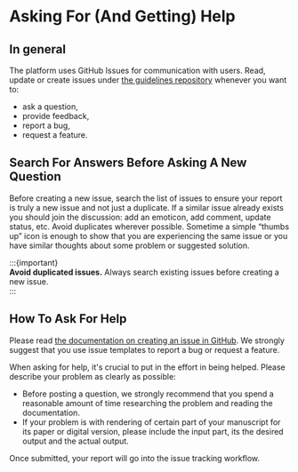 # Asking For (And Getting) Help

## In general

The platform uses GitHub Issues for communication with users. Read, update or create issues under [the guidelines repository](https://github.com/dgt-mon/guidelines-for-drafting-manuscripts/issues) whenever you want to:

* ask a question,
* provide feedback,
* report a bug,
* request a feature.

## Search For Answers Before Asking A New Question

Before creating a new issue, search the list of issues to ensure your report is truly a new issue and not just a duplicate. If a similar issue already exists you should join the discussion: add an emoticon, add comment, update status, etc. Avoid duplicates wherever possible. Sometime a simple “thumbs up” icon is enough to show that you are experiencing the same issue or you have similar thoughts about some problem or suggested solution.

:::{important}  
**Avoid duplicated issues.** Always search existing issues before creating a new issue.  
:::

## How To Ask For Help

Please read [the documentation on creating an issue in GitHub](https://docs.github.com/en/issues/tracking-your-work-with-issues/creating-an-issue#creating-an-issue-from-a-repository). We strongly suggest that you use issue templates to report a bug or request a feature.

When asking for help, it's crucial to put in the effort in being helped. Please describe your problem as clearly as possible:

* Before posting a question, we strongly recommend that you spend a reasonable amount of time researching the problem and reading the documentation.
* If your problem is with rendering of certain part of your manuscript for its paper or digital version, please include the input part, its the desired output and the actual output.

Once submitted, your report will go into the issue tracking workflow.


